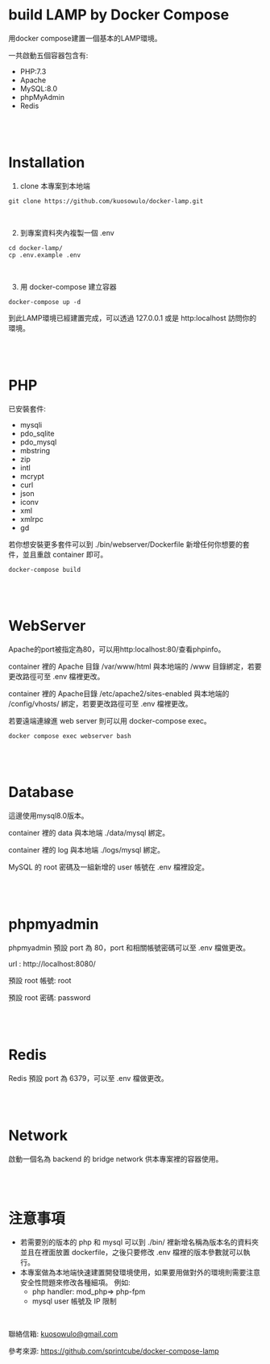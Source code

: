 # build LAMP by Docker Compose
用docker compose建置一個基本的LAMP環境。

一共啟動五個容器包含有:

- PHP:7.3
- Apache
- MySQL:8.0
- phpMyAdmin
- Redis

<br>
<br>

# Installation

1. clone 本專案到本地端
```
git clone https://github.com/kuosowulo/docker-lamp.git
```

<br>

2. 到專案資料夾內複製一個 .env
```
cd docker-lamp/
cp .env.example .env
```

<br>

3. 用 docker-compose 建立容器
```
docker-compose up -d
```

到此LAMP環境已經建置完成，可以透過 127.0.0.1 或是 http:localhost 訪問你的環境。


<br>
<br>

# PHP
已安裝套件:
- mysqli
- pdo_sqlite
- pdo_mysql
- mbstring
- zip
- intl
- mcrypt
- curl
- json
- iconv
- xml
- xmlrpc
- gd

若你想安裝更多套件可以到 ./bin/webserver/Dockerfile 新增任何你想要的套件，並且重啟 container 即可。
```
docker-compose build
```

<br>
<br>

# WebServer
Apache的port被指定為80，可以用http:localhost:80/查看phpinfo。

container 裡的 Apache 目錄 /var/www/html 與本地端的 /www 目錄綁定，若要更改路徑可至 .env 檔裡更改。

container 裡的 Apache目錄 /etc/apache2/sites-enabled 與本地端的 /config/vhosts/ 綁定，若要更改路徑可至 .env 檔裡更改。

若要遠端連線進 web server 則可以用 docker-compose exec。
```
docker compose exec webserver bash
```
<br>
<br>

# Database
這邊使用mysql8.0版本。

container 裡的 data 與本地端 ./data/mysql 綁定。

container 裡的 log 與本地端 ./logs/mysql 綁定。

MySQL 的 root 密碼及一組新增的 user 帳號在 .env 檔裡設定。

<br>
<br>

# phpmyadmin
phpmyadmin 預設 port 為 80，port 和相關帳號密碼可以至 .env 檔做更改。

url : http://localhost:8080/

預設 root 帳號: root

預設 root 密碼: password

<br>
<br>

# Redis
Redis 預設 port 為 6379，可以至 .env 檔做更改。

<br>
<br>

# Network
啟動一個名為 backend 的 bridge network 供本專案裡的容器使用。

<br>
<br>

# 注意事項
- 若需要別的版本的 php 和 mysql 可以到 ./bin/ 裡新增名稱為版本名的資料夾並且在裡面放置 dockerfile，之後只要修改 .env 檔裡的版本參數就可以執行。
- 本專案做為本地端快速建置開發環境使用，如果要用做對外的環境則需要注意安全性問題來修改各種細項。 例如:
  - php handler: mod_php=> php-fpm
  - mysql user 帳號及 IP 限制

<br>

聯絡信箱: kuosowulo@gmail.com

參考來源: https://github.com/sprintcube/docker-compose-lamp